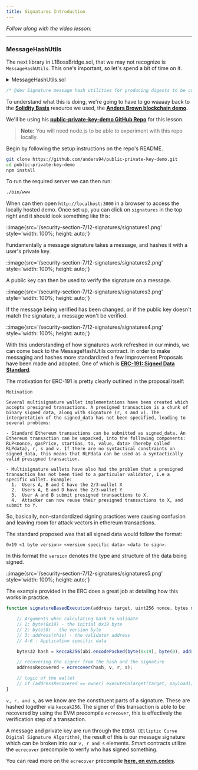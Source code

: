 ```yaml
---
title: Signatures Introduction
---
```


_Follow along with the video lesson:_

---

### MessageHashUtils

The next library in L1BossBridge.sol, that we may not recognize is `MessageHashUtils`. This one's important, so let's spend a bit of time on it.

<details>
<summary>MessageHashUtils.sol</summary>

```js
// SPDX-License-Identifier: MIT
// OpenZeppelin Contracts (last updated v5.0.0) (utils/cryptography/MessageHashUtils.sol)

pragma solidity ^0.8.20;

import {Strings} from "../Strings.sol";

/**
 * @dev Signature message hash utilities for producing digests to be consumed by {ECDSA} recovery or signing.
 *
 * The library provides methods for generating a hash of a message that conforms to the
 * https://eips.ethereum.org/EIPS/eip-191[EIP 191] and https://eips.ethereum.org/EIPS/eip-712[EIP 712]
 * specifications.
 */
library MessageHashUtils {
    /**
     * @dev Returns the keccak256 digest of an EIP-191 signed data with version
     * `0x45` (`personal_sign` messages).
     *
     * The digest is calculated by prefixing a bytes32 `messageHash` with
     * `"\x19Ethereum Signed Message:\n32"` and hashing the result. It corresponds with the
     * hash signed when using the https://eth.wiki/json-rpc/API#eth_sign[`eth_sign`] JSON-RPC method.
     *
     * NOTE: The `messageHash` parameter is intended to be the result of hashing a raw message with
     * keccak256, although any bytes32 value can be safely used because the final digest will
     * be re-hashed.
     *
     * See {ECDSA-recover}.
     */
    function toEthSignedMessageHash(bytes32 messageHash) internal pure returns (bytes32 digest) {
        /// @solidity memory-safe-assembly
        assembly {
            mstore(0x00, "\x19Ethereum Signed Message:\n32") // 32 is the bytes-length of messageHash
            mstore(0x1c, messageHash) // 0x1c (28) is the length of the prefix
            digest := keccak256(0x00, 0x3c) // 0x3c is the length of the prefix (0x1c) + messageHash (0x20)
        }
    }

    /**
     * @dev Returns the keccak256 digest of an EIP-191 signed data with version
     * `0x45` (`personal_sign` messages).
     *
     * The digest is calculated by prefixing an arbitrary `message` with
     * `"\x19Ethereum Signed Message:\n" + len(message)` and hashing the result. It corresponds with the
     * hash signed when using the https://eth.wiki/json-rpc/API#eth_sign[`eth_sign`] JSON-RPC method.
     *
     * See {ECDSA-recover}.
     */
    function toEthSignedMessageHash(bytes memory message) internal pure returns (bytes32) {
        return
            keccak256(bytes.concat("\x19Ethereum Signed Message:\n", bytes(Strings.toString(message.length)), message));
    }

    /**
     * @dev Returns the keccak256 digest of an EIP-191 signed data with version
     * `0x00` (data with intended validator).
     *
     * The digest is calculated by prefixing an arbitrary `data` with `"\x19\x00"` and the intended
     * `validator` address. Then hashing the result.
     *
     * See {ECDSA-recover}.
     */
    function toDataWithIntendedValidatorHash(address validator, bytes memory data) internal pure returns (bytes32) {
        return keccak256(abi.encodePacked(hex"19_00", validator, data));
    }

    /**
     * @dev Returns the keccak256 digest of an EIP-712 typed data (EIP-191 version `0x01`).
     *
     * The digest is calculated from a `domainSeparator` and a `structHash`, by prefixing them with
     * `\x19\x01` and hashing the result. It corresponds to the hash signed by the
     * https://eips.ethereum.org/EIPS/eip-712[`eth_signTypedData`] JSON-RPC method as part of EIP-712.
     *
     * See {ECDSA-recover}.
     */
    function toTypedDataHash(bytes32 domainSeparator, bytes32 structHash) internal pure returns (bytes32 digest) {
        /// @solidity memory-safe-assembly
        assembly {
            let ptr := mload(0x40)
            mstore(ptr, hex"19_01")
            mstore(add(ptr, 0x02), domainSeparator)
            mstore(add(ptr, 0x22), structHash)
            digest := keccak256(ptr, 0x42)
        }
    }
}
```

</details>


```js
/* @dev Signature message hash utilities for producing digests to be consumed by {ECDSA} recovery or signing.
```

To understand what this is doing, we're going to have to go waaaay back to the [**Solidity Basis**](https://updraft.cyfrin.io/courses/solidity) resource we used, the [**Anders Brown blockchain demo**](https://andersbrownworth.com/blockchain/).

We'll be using his [**public-private-key-demo GitHub Repo**](https://github.com/anders94/public-private-key-demo) for this lesson.

> **Note:** You will need node.js to be able to experiment with this repo locally.

Begin by following the setup instructions on the repo's README.

```bash
git clone https://github.com/anders94/public-private-key-demo.git
cd public-private-key-demo
npm install
```

To run the required server we can then run:

```bash
./bin/www
```

When can then open `http://localhost:3000` in a browser to access the locally hosted demo. Once set up, you can click on `signatures` in the top right and it should look something like this:

::image{src='/security-section-7/12-signatures/signatures1.png' style='width: 100%; height: auto;'}

Fundamentally a message signature takes a message, and hashes it with a user's private key.

::image{src='/security-section-7/12-signatures/signatures2.png' style='width: 100%; height: auto;'}

A public key can then be used to verify the signature on a message.

::image{src='/security-section-7/12-signatures/signatures3.png' style='width: 100%; height: auto;'}

If the message being verified has been changed, or if the public key doesn't match the signature, a message won't be verified.

::image{src='/security-section-7/12-signatures/signatures4.png' style='width: 100%; height: auto;'}

With this understanding of how signatures work refreshed in our minds, we can come back to the MessageHashUtils contract. In order to make messaging and hashes more standardized a few Improvement Proposals have been made and adopted. One of which is [**ERC-191: Signed Data Standard**](https://eips.ethereum.org/EIPS/eip-191).

The motivation for ERC-191 is pretty clearly outlined in the proposal itself:

    Motivation

    Several multisignature wallet implementations have been created which accepts presigned transactions. A presigned transaction is a chunk of binary signed_data, along with signature (r, s and v). The interpretation of the signed_data has not been specified, leading to several problems:

    - Standard Ethereum transactions can be submitted as signed_data. An Ethereum transaction can be unpacked, into the following components: RLP<nonce, gasPrice, startGas, to, value, data> (hereby called RLPdata), r, s and v. If there are no syntactical constraints on signed_data, this means that RLPdata can be used as a syntactically valid presigned transaction.

    - Multisignature wallets have also had the problem that a presigned transaction has not been tied to a particular validator, i.e a specific wallet. Example:
      1.  Users A, B and C have the 2/3-wallet X
      2.  Users A, B and D have the 2/3-wallet Y
      3.  User A and B submit presigned transactions to X.
      4.  Attacker can now reuse their presigned transactions to X, and submit to Y.

So, basically, non-standardized signing practices were causing confusion and leaving room for attack vectors in ethereum transactions.

The standard proposed was that all signed data would follow the format:

```
0x19 <1 byte version> <version specific data> <data to sign>.
```

In this format the `version` denotes the type and structure of the data being signed.

::image{src='/security-section-7/12-signatures/signatures5.png' style='width: 100%; height: auto;'}

The example provided in the ERC does a great job at detailing how this works in practice.

```js
function signatureBasedExecution(address target, uint256 nonce, bytes memory payload, uint8 v, bytes32 r, bytes32 s) public payable {

    // Arguments when calculating hash to validate
    // 1: byte(0x19) - the initial 0x19 byte
    // 2: byte(0) - the version byte
    // 3: address(this) - the validator address
    // 4-6 : Application specific data

    bytes32 hash = keccak256(abi.encodePacked(byte(0x19), byte(0), address(this), msg.value, nonce, payload));

    // recovering the signer from the hash and the signature
    addressRecovered = ecrecover(hash, v, r, s);

    // logic of the wallet
    // if (addressRecovered == owner) executeOnTarget(target, payload);
}
```

`v, r, and s`, as we know are the constituent parts of a signature. These are hashed together via `keccak256`. The signer of this transaction is able to be recovered by using the EVM precompile `ecrecover`, this is effectively the verification step of a transaction.

A message and private key are run through the `ECDSA (Elliptic Curve Digital Signature Algorithm)`, the result of this is our message signature which can be broken into our `v, r and s` elements. Smart contracts utilize the `ecrecover` precompile to verify who has signed something.

You can read more on the `ecrecover` precompile [**here, on evm.codes**](https://www.evm.codes/precompiled).
